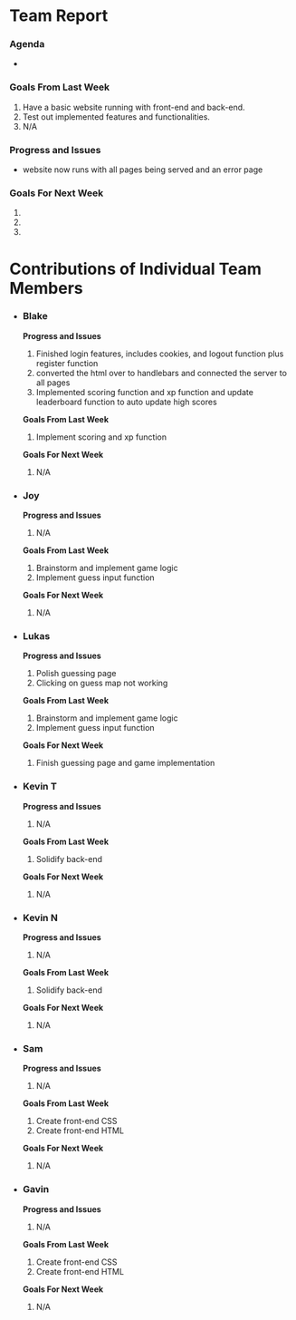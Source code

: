 # Team Report
### Agenda
- 

### Goals From Last Week
1. Have a basic website running with front-end and back-end.
2. Test out implemented features and functionalities.
3. N/A
   
### Progress and Issues
- website now runs with all pages being served and an error page

### Goals For Next Week
1. 
2. 
3. 

# Contributions of Individual Team Members

- ### Blake
  **Progress and Issues**
  1) Finished login features, includes cookies, and logout function plus register function
  2) converted the html over to handlebars and connected the server to all pages 
  3) Implemented scoring function and xp function and update leaderboard function to auto update high scores
  
  **Goals From Last Week**
  1) Implement scoring and xp function
     
  **Goals For Next Week**
  1) N/A

- ### Joy
  **Progress and Issues**
  1) N/A
  
  **Goals From Last Week**
  1) Brainstorm and implement game logic
  2) Implement guess input function
     
  **Goals For Next Week**
  1) N/A

- ### Lukas
  **Progress and Issues**
  1) Polish guessing page
  2) Clicking on guess map not working
  
  **Goals From Last Week**
  1) Brainstorm and implement game logic
  2) Implement guess input function
   
  **Goals For Next Week**
  1) Finish guessing page and game implementation


- ### Kevin T
  **Progress and Issues**
  1) N/A

  **Goals From Last Week**
  1) Solidify back-end

  **Goals For Next Week**
  1) N/A

- ### Kevin N
  **Progress and Issues**
  1) N/A  
  
  **Goals From Last Week**
  1) Solidify back-end
  
  **Goals For Next Week**
  1) N/A

- ### Sam
  **Progress and Issues**
  1) N/A
  
  **Goals From Last Week**
  1) Create front-end CSS
  2) Create front-end HTML
     
  **Goals For Next Week**
  1) N/A

- ### Gavin
  **Progress and Issues**
  1) N/A
  
  **Goals From Last Week**
  1) Create front-end CSS
  2) Create front-end HTML
     
  **Goals For Next Week**
  1) N/A


